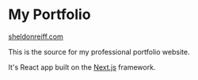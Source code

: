 # My Portfolio

[sheldonreiff.com](https://sheldonreiff.com)

This is the source for my professional portfolio website.

It's React app built on the [Next.js](https://nextjs.org) framework.